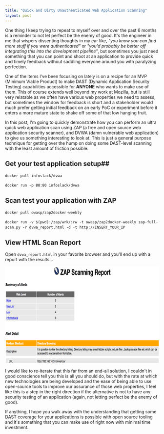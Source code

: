 ```yaml
---
title: "Quick and Dirty Unauthenticated Web Application Scanning"
layout: post
---
```


One thing I keep trying to repeat to myself over and over the past 6 months is a reminder to not let perfect be the enemy of good.  It's the engineer in me that wispers dissenting thoughts in my ear like, *"you know you can find more stuff if you were authenticated"* or *"you'd probably be better off integrating this into the development pipeline"*, but sometimes you just need something that you can point and shoot at an application to provide quick and timely feedback without saddling everyone around you with paralyzing perfection.

One of the items I've been focusing on lately is on a recipe for an MVP (Minimum Viable Product) to make DAST (Dynamic Application Security Testing) capabilities accessible for **ANYONE** who wants to make use of them.  This of course extends well beyond my work at Mozilla, but is still very relatable as we often have various web properties we need to assess, but sometimes the window for feedback is short and a stakeholder would much prefer getting initial feedback on an early PoC or experiment before it enters a more mature state to shake off some of that low hanging fruit.

In this post, I'm going to quickly demonstrate how you can perform an ultra quick web application scan using ZAP (a free and open source web application security scanner), and DVWA (damn vulnerable web application) to give us something interesting to look at.  This is just a general purpose technique for getting over the hump on doing some DAST-level scanning with the least amount of friction possible.

## Get your test application setup##

`docker pull infoslack/dvwa`

`docker run -p 80:80 infoslack/dvwa`

## Scan test your application with ZAP ##

`docker pull owasp/zap2docker-weekly`

`docker run -v $(pwd):/zap/wrk/:rw -t owasp/zap2docker-weekly zap-full-scan.py -r dvwa_report.html -d -t http://INSERT_YOUR_IP`

## View HTML Scan Report ##

Open `dvwa_report.html` in your favorite browser and you'll end up with a report with the results... 

<img src="/images/zap_report.png" style="width:700px;height:315px;"/>

I would like to re-iterate that this far from an end-all solution, I couldn't in good conscience tell you this is all you should do, but with the rate at which new technologies are being developed and the ease of being able to use open-source tools to improve our assurance of those web properties, I feel like this is a step in the right direction if the alternative is not to have any security testing of an application (again, not letting perfect be the enemy of good).

If anything, I hope you walk away with the understanding that getting some DAST coverage for your applications is possible with open source tooling and it's something that you can make use of right now with minimal time investment.
